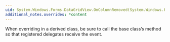 ```yaml
---
uid: System.Windows.Forms.DataGridView.OnColumnRemoved(System.Windows.Forms.DataGridViewColumnEventArgs)
additional_notes.overrides: *content
---
```


<p>When overriding <xref href="System.Windows.Forms.DataGridView.OnColumnRemoved(System.Windows.Forms.DataGridViewColumnEventArgs)"></xref> in a derived class, be sure to call the base class’s <xref href="System.Windows.Forms.DataGridView.OnColumnRemoved(System.Windows.Forms.DataGridViewColumnEventArgs)"></xref> method so that registered delegates receive the event.</p>


